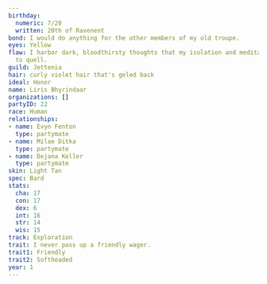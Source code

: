 ```yaml
---
birthday:
  numeric: 7/20
  written: 20th of Ravenent
bond: I would do anything for the other members of my old troupe.
eyes: Yellow
flaw: I harbor dark, bloodthirsty thoughts that my isolation and meditation failed
  to quell.
guild: Jettenia
hair: curly violet hair that's geled back
ideal: Honor
name: Liris Bhyrindaar
organizations: []
partyID: 22
race: Human
relationships:
- name: Evyn Fenton
  type: partymate
- name: Milae Ditka
  type: partymate
- name: Dejana Keller
  type: partymate
skin: Light Tan
spec: Bard
stats:
  cha: 17
  con: 17
  dex: 6
  int: 16
  str: 14
  wis: 15
track: Exploration
trait: I never pass up a friendly wager.
trait1: Friendly
trait2: Softheaded
year: 1
---
```

